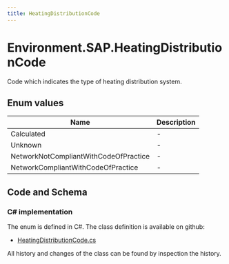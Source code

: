 ```yaml
---
title: HeatingDistributionCode
---
```


# Environment.SAP.HeatingDistributionCode

Code which indicates the type of heating distribution system.

## Enum values

| Name            | Description                                                    |
|-----------------|----------------------------------------------------------------|
| Calculated |  -  |
| Unknown |  -  |
| NetworkNotCompliantWithCodeOfPractice |  -  |
| NetworkCompliantWithCodeOfPractice |  -  |


## Code and Schema

### C# implementation

The enum is defined in C#. The class definition is available on github:

- [HeatingDistributionCode.cs](https://github.com/BHoM/SAP_Toolkit/blob/develop/SAP_oM/Enums/HeatingDistributionCode.cs)

All history and changes of the class can be found by inspection the history.

